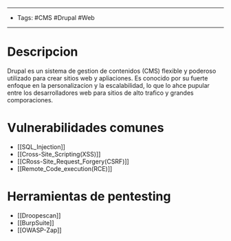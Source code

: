 --------------
- Tags: #CMS #Drupal #Web 
--------------

# Descripcion
Drupal es un sistema de gestion de contenidos (CMS) flexible y poderoso utilizado para crear sitios web y apliaciones. Es conocido por su fuerte enfoque en la personalizacion y la escalabilidad, lo que lo ahce pupular entre los desarrolladores web para sitios de alto trafico y grandes comporaciones.

# Vulnerabilidades comunes

- [[SQL_Injection]]
- [[Cross-Site_Scripting(XSS)]]
- [[CRoss-Site_Request_Forgery(CSRF)]]
- [[Remote_Code_execution(RCE)]]

# Herramientas de pentesting
- [[Droopescan]]
- [[BurpSuite]]
- [[OWASP-Zap]]
